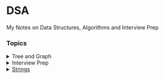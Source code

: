 # DSA

My Notes on Data Structures, Algorithms and Interview Prep

### Topics
<details>
<summary>Tree and Graph</summary>
  <ul>
    <li><a href="#">Tree</a></li>
    <li><a href="/Graphs">Graph</a></li>
 </ul>
</details>
<details>
<summary>Interview Prep</summary>
  <ul>
    <li><a href="/Interview_prep/Adobe">Adobe</a></li>
    <li><a href="/Interview_prep/Goldman_Sachs">Goldman Sachs</a></li>
    <li><a href="/Interview_prep/Google">Google</a></li>
    <li><a href="#">Facebook</a></li>
  </ul>
</details>
<details>
<summary><a href="/Strings">Strings</a></summary>
</details>

